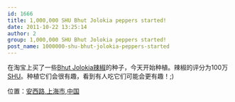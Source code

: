 ```yaml
---
id: 1666
title: 1,000,000 SHU Bhut Jolokia peppers started!
date: 2011-10-22 13:25:14
author: 2
group: 1,000,000 SHU Bhut Jolokia peppers started!
post_name: 1000000-shu-bhut-jolokia-peppers-started
---
```


在淘宝上买了一些[Bhut Jolokia辣椒](http://en.m.wikipedia.org/wiki/Bhut%5FJolokia%5Fchili%5Fpepper)的种子，今天开始种植。辣椒的评分为100万[SHU](http://en.m.wikipedia.org/wiki/Scoville%5Fscale)。种植它们会很有趣，看到有人吃它们可能会更有趣！;) 



位置：[安西路,上海市,中国](http://maps.google.com/maps?q=%E5%AE%89%E8%A5%BF%E8%B7%AF,%E4%B8%8A%E6%B5%B7%E5%B8%82,%E4%B8%AD%E5%9B%BD%4031.218008%2C121.425319&z=10)